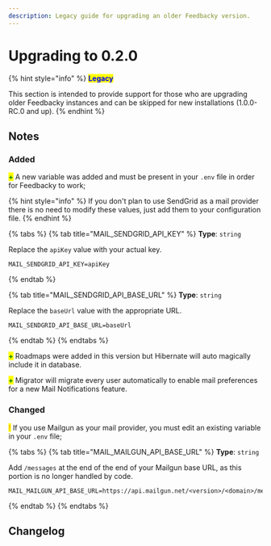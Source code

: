 ```yaml
---
description: Legacy guide for upgrading an older Feedbacky version.
---
```


# Upgrading to 0.2.0

{% hint style="info" %}
<mark style="color:blue;">**Legacy**</mark>

This section is intended to provide support for those who are upgrading older Feedbacky instances and can be skipped for new installations (1.0.0-RC.0 and up).
{% endhint %}

## Notes

### Added

<mark style="color:green;">**+**</mark> A new variable was added and must be present in your `.env` file in order for Feedbacky to work;

{% hint style="info" %}
If you don't plan to use SendGrid as a mail provider there is no need to modify these values, just add them to your configuration file.
{% endhint %}

{% tabs %}
{% tab title="MAIL_SENDGRID_API_KEY" %}
**Type**: `string`

Replace the `apiKey` value with your actual key.

```
MAIL_SENDGRID_API_KEY=apiKey
```
{% endtab %}

{% tab title="MAIL_SENDGRID_API_BASE_URL" %}
**Type**: `string`

Replace the `baseUrl` value with the appropriate URL.

```
MAIL_SENDGRID_API_BASE_URL=baseUrl
```
{% endtab %}
{% endtabs %}

<mark style="color:green;">**+**</mark> Roadmaps were added in this version but Hibernate will auto magically include it in database.

<mark style="color:green;">**+**</mark> Migrator will migrate every user automatically to enable mail preferences for a new Mail Notifications feature.

### **Changed**

<mark style="color:orange;">**!**</mark> If you use Mailgun as your mail provider, you must edit an existing variable in your `.env` file;

{% tabs %}
{% tab title="MAIL_MAILGUN_API_BASE_URL" %}
**Type**: `string`

Add `/messages` at the end of the end of your Mailgun base URL, as this portion is no longer handled by code.

```
MAIL_MAILGUN_API_BASE_URL=https://api.mailgun.net/<version>/<domain>/messages
```
{% endtab %}
{% endtabs %}

## Changelog
